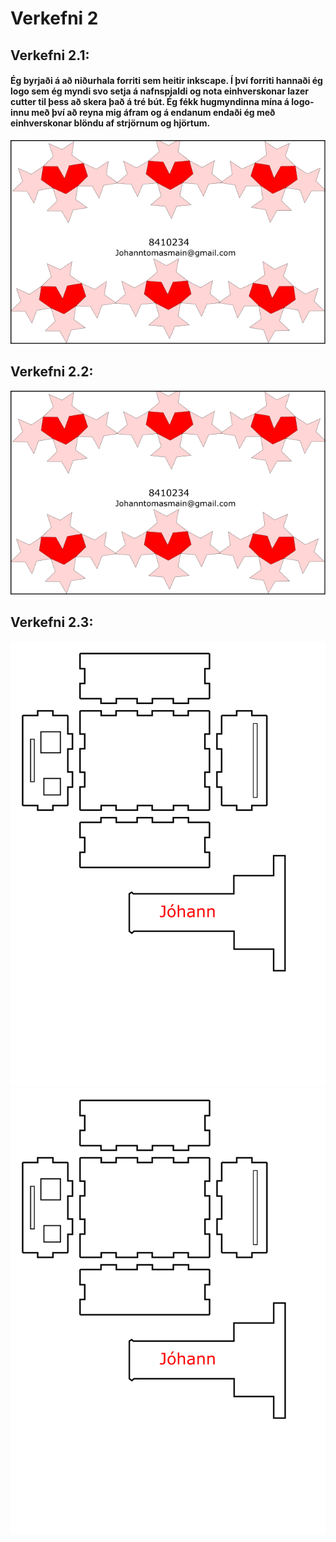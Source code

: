 # Verkefni 2

## Verkefni 2.1:
#### Ég byrjaði á að niðurhala forriti sem heitir inkscape. Í því forriti hannaði ég logo sem ég myndi svo setja á nafnspjaldi og nota einhverskonar lazer cutter til þess að skera það á tré bút. Ég fékk hugmyndinna mína á logo-innu með því að reyna mig áfram og á endanum endaði ég með einhverskonar blöndu af strjörnum og hjörtum.

![drawing.svg](https://github.com/JohannTskoli/vesm1kt/blob/main/Verkefni_2/drawing.svg)
## Verkefni 2.2:
![drawing.png](https://github.com/JohannTskoli/vesm1kt/blob/main/Verkefni_2/drawing.svg)

## Verkefni 2.3:
![box.svg](https://raw.githubusercontent.com/JohannTskoli/vesm1kt/e453f0146b30672da019fd6f2058279522e7c704/Verkefni_2/box.svg)
![png box.png](https://github.com/JohannTskoli/vesm1kt/blob/main/Verkefni_2/png%20box.png?raw=true)
